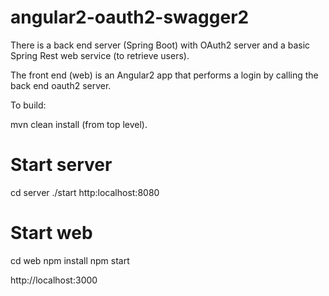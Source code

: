 # angular2-oauth2-swagger2

There is a back end server (Spring Boot) with OAuth2 server and a basic Spring Rest web service (to retrieve users).


The front end (web) is an Angular2 app that performs a login by calling the back end oauth2 server.

To build:


mvn clean install (from top level).


# Start server
cd server
./start
http:localhost:8080

# Start web
cd web
npm install
npm start

http://localhost:3000

